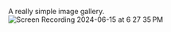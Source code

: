 A really simple image gallery.
![Screen Recording 2024-06-15 at 6 27 35 PM](https://github.com/josgar14/basic-image-gallery/assets/42749669/ee56c2dd-fda6-48aa-80e0-3412e674d6ec)
